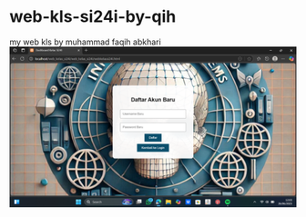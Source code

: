 # web-kls-si24i-by-qih
my web kls by muhammad faqih abkhari
![image alt](https://github.com/qihthevillain/web-kls-si24i-by-qih/blob/8661a7a436dc13edb8a6d79150fc04a3fe3cb5ba/daftar.png)
